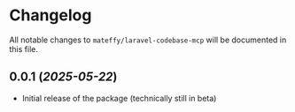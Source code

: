 # Changelog

All notable changes to `mateffy/laravel-codebase-mcp` will be documented in this file.

## 0.0.1 (_2025-05-22_)

- Initial release of the package (technically still in beta)
